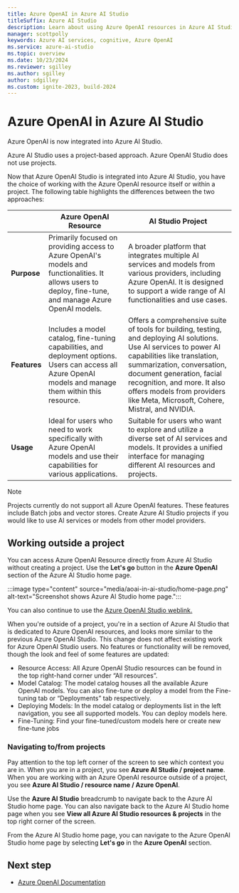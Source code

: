 ```yaml
---
title: Azure OpenAI in Azure AI Studio
titleSuffix: Azure AI Studio
description: Learn about using Azure OpenAI resources in Azure AI Studio.
manager: scottpolly
keywords: Azure AI services, cognitive, Azure OpenAI
ms.service: azure-ai-studio
ms.topic: overview
ms.date: 10/23/2024
ms.reviewer: sgilley
ms.author: sgilley
author: sdgilley
ms.custom: ignite-2023, build-2024
---
```


# Azure OpenAI in Azure AI Studio

Azure OpenAI is now integrated into Azure AI Studio.

Azure AI Studio uses a project-based approach. Azure OpenAI Studio does not use projects.

Now that Azure OpenAI Studio is integrated into Azure AI Studio, you have the choice of working with the Azure OpenAI resource itself or within a project. The following table highlights the differences between the two approaches:


|| **Azure OpenAI Resource**                                                                 | **AI Studio Project**                                                                 |
|---|-------------------------------------------------------------------------------------------|---------------------------------------------------------------------------------------|
| **Purpose** | Primarily focused on providing access to Azure OpenAI's models and functionalities. It allows users to deploy, fine-tune, and manage Azure OpenAI models. |  A broader platform that integrates multiple AI services and models from various providers, including Azure OpenAI. It is designed to support a wide range of AI functionalities and use cases. |
| **Features** | Includes a model catalog, fine-tuning capabilities, and deployment options. Users can access all Azure OpenAI models and manage them within this resource. | Offers a comprehensive suite of tools for building, testing, and deploying AI solutions. Use AI services to power AI capabilities like translation, summarization, conversation, document generation, facial recognition, and more. It also offers models from providers like Meta, Microsoft, Cohere, Mistral, and NVIDIA. |
| **Usage** | Ideal for users who need to work specifically with Azure OpenAI models and use their capabilities for various applications. | Suitable for users who want to explore and utilize a diverse set of AI services and models. It provides a unified interface for managing different AI resources and projects. |

> [!NOTE]
> Projects currently do not support all Azure OpenAI features. These features include Batch jobs and vector stores. Create Azure AI Studio projects if you would like to use AI services or models from other model providers. 

## Working outside a project

You can access Azure OpenAI Resource directly from Azure AI Studio without creating a project. Use the **Let's go** button in the **Azure OpenAI** section of the Azure AI Studio home page.

:::image type="content" source="media/aoai-in-ai-studio/home-page.png" alt-text="Screenshot shows Azure AI Studio home page.":::

You can also continue to use the [Azure OpenAI Studio weblink.](https://oai.azure.com) 

When you're outside of a project, you're in a section of Azure AI Studio that is dedicated to Azure OpenAI resources, and looks more similar to the previous Azure OpenAI Studio.
This change does not affect existing work for Azure OpenAI Studio users. No features or functionality will be removed, though the look and feel of some features are updated:

* Resource Access: All Azure OpenAI Studio resources can be found in the top right-hand corner under “All resources”.
* Model Catalog: The model catalog houses all the available Azure OpenAI models. You can also fine-tune or deploy a model from the Fine-tuning tab or “Deployments” tab respectively.
* Deploying Models: In the model catalog or deployments list in the left navigation, you  see all supported models. You can deploy models here.
* Fine-Tuning: Find your fine-tuned/custom models here or create new fine-tune jobs

### Navigating to/from projects

Pay attention to the top left corner of the screen to see which context you are in. When you are in a project, you see **Azure AI Studio / project name**. When you are working with an Azure OpenAI resource outside of a project, you see **Azure AI Studio / resource name / Azure OpenAI**.

Use the **Azure AI Studio** breadcrumb to navigate back to the Azure AI Studio home page. You can also navigate back to the Azure AI Studio home page when you see **View all Azure AI Studio resources & projects** in the top right corner of the screen.

From the Azure AI Studio home page, you can navigate to the Azure OpenAI Studio home page by selecting **Let's go** in the **Azure OpenAI** section.

## Next step 

- [Azure OpenAI Documentation](/azure/ai-services/openai/)
